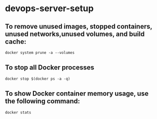 # devops-server-setup


## To remove unused images, stopped containers, unused networks,unused volumes, and build cache:

`docker system prune -a --volumes`

## To stop all Docker processes 
`docker stop $(docker ps -a -q)`

## To show Docker container memory usage, use the following command:
`docker stats`
